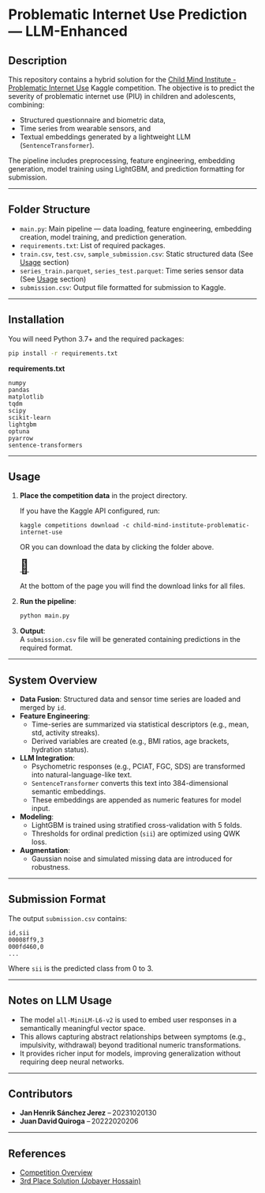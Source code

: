 # Problematic Internet Use Prediction — LLM-Enhanced

## Description

This repository contains a hybrid solution for the [Child Mind Institute - Problematic Internet Use](https://www.kaggle.com/competitions/child-mind-institute-problematic-internet-use) Kaggle competition. The objective is to predict the severity of problematic internet use (PIU) in children and adolescents, combining:

- Structured questionnaire and biometric data,
- Time series from wearable sensors, and
- Textual embeddings generated by a lightweight LLM (`SentenceTransformer`).

The pipeline includes preprocessing, feature engineering, embedding generation, model training using LightGBM, and prediction formatting for submission.

---

## Folder Structure

- `main.py`: Main pipeline — data loading, feature engineering, embedding creation, model training, and prediction generation.  
- `requirements.txt`: List of required packages.  
- `train.csv`, `test.csv`, `sample_submission.csv`: Static structured data (See [Usage](#usage) section) 
- `series_train.parquet`, `series_test.parquet`: Time series sensor data (See [Usage](#usage) section) 
- `submission.csv`: Output file formatted for submission to Kaggle.  

---

## Installation

You will need Python 3.7+ and the required packages:

```bash
pip install -r requirements.txt
```

**requirements.txt**
```
numpy  
pandas  
matplotlib  
tqdm  
scipy  
scikit-learn  
lightgbm  
optuna  
pyarrow  
sentence-transformers
```

---

## Usage

1. **Place the competition data** in the project directory.

   If you have the Kaggle API configured, run:
     ```
     kaggle competitions download -c child-mind-institute-problematic-internet-use
     ```

   OR you can download the data by clicking the folder above.

   [<span style="font-size:2em;">📁</span>](https://www.kaggle.com/competitions/child-mind-institute-problematic-internet-use/data)

   At the bottom of the page you will find the download links for all files.
2. **Run the pipeline**:

   ```bash
   python main.py
   ```

3. **Output**:  
   A `submission.csv` file will be generated containing predictions in the required format.

---

## System Overview

- **Data Fusion**: Structured data and sensor time series are loaded and merged by `id`.
- **Feature Engineering**:  
  - Time-series are summarized via statistical descriptors (e.g., mean, std, activity streaks).  
  - Derived variables are created (e.g., BMI ratios, age brackets, hydration status).
- **LLM Integration**:  
  - Psychometric responses (e.g., PCIAT, FGC, SDS) are transformed into natural-language-like text.  
  - `SentenceTransformer` converts this text into 384-dimensional semantic embeddings.  
  - These embeddings are appended as numeric features for model input.
- **Modeling**:  
  - LightGBM is trained using stratified cross-validation with 5 folds.  
  - Thresholds for ordinal prediction (`sii`) are optimized using QWK loss.
- **Augmentation**:  
  - Gaussian noise and simulated missing data are introduced for robustness.

---

## Submission Format

The output `submission.csv` contains:

```
id,sii  
00008ff9,3  
000fd460,0  
...
```

Where `sii` is the predicted class from 0 to 3.

---

## Notes on LLM Usage

- The model `all-MiniLM-L6-v2` is used to embed user responses in a semantically meaningful vector space.
- This allows capturing abstract relationships between symptoms (e.g., impulsivity, withdrawal) beyond traditional numeric transformations.
- It provides richer input for models, improving generalization without requiring deep neural networks.

---

## Contributors

- **Jan Henrik Sánchez Jerez** – 20231020130  
- **Juan David Quiroga** – 20222020206 

---

## References

- [Competition Overview](https://www.kaggle.com/competitions/child-mind-institute-problematic-internet-use/overview)  
- [3rd Place Solution (Jobayer Hossain)](https://www.kaggle.com/code/jobayerhossain/child-mind-piu-3rd-place-solution/notebook)  
